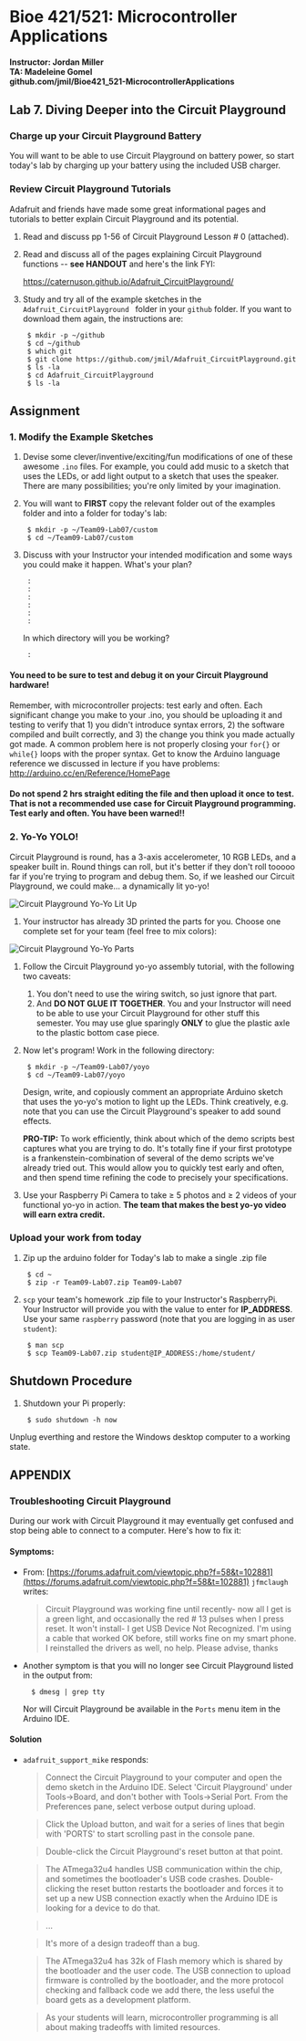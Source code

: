 # Bioe 421/521: Microcontroller Applications
#### Instructor: Jordan Miller<br>TA: Madeleine Gomel<br>github.com/jmil/Bioe421_521-MicrocontrollerApplications

## Lab 7. Diving Deeper into the Circuit Playground

### Charge up your Circuit Playground Battery
	
You will want to be able to use Circuit Playground on battery power, so start today's lab by charging up your battery using the included USB charger.

### Review Circuit Playground Tutorials

Adafruit and friends have made some great informational pages and tutorials to better explain Circuit Playground and its potential.

1. Read and discuss pp 1-56 of Circuit Playground Lesson # 0 (attached).

1. Read and discuss all of the pages explaining Circuit Playground functions -- **see HANDOUT** and here's the link FYI:

	https://caternuson.github.io/Adafruit_CircuitPlayground/

1. Study and try all of the example sketches in the `Adafruit_CircuitPlayground ` folder in your `github` folder. If you want to download them again, the instructions are:

		$ mkdir -p ~/github
		$ cd ~/github
		$ which git
		$ git clone https://github.com/jmil/Adafruit_CircuitPlayground.git
		$ ls -la
		$ cd Adafruit_CircuitPlayground
		$ ls -la

## Assignment

### 1. Modify the Example Sketches
		
1. Devise some clever/inventive/exciting/fun modifications of one of these awesome `.ino` files. For example, you could add music to a sketch that uses the LEDs, or add light output to a sketch that uses the speaker. There are many possibilities; you're only limited by your imagination.

1. You will want to **FIRST** copy the relevant folder out of the examples folder and into a folder for today's lab:

		$ mkdir -p ~/Team09-Lab07/custom
		$ cd ~/Team09-Lab07/custom
	
1. Discuss with your Instructor your intended modification and some ways you could make it happen. What's your plan?

		:
		:
		:
		:
		:
		:
		
	In which directory will you be working?
	
		:
		


#### You need to be sure to test and debug it on your Circuit Playground hardware!

Remember, with microcontroller projects: test early and often. Each significant change you make to your .ino, you should be uploading it and testing to verify that 1) you didn't introduce syntax errors, 2) the software compiled and built correctly, and 3) the change you think you made actually got made. A common problem here is not properly closing your `for{}` or `while{}` loops with the proper syntax. Get to know the Arduino language reference we discussed in lecture if you have problems: http://arduino.cc/en/Reference/HomePage

#### Do not spend 2 hrs straight editing the file and then upload it once to test. That is not a recommended use case for Circuit Playground programming. Test early and often. You have been warned!!


### 2. Yo-Yo YOLO!

Circuit Playground is round, has a 3-axis accelerometer, 10 RGB LEDs, and a speaker built in. Round things can roll, but it's better if they don't roll tooooo far if you're trying to program and debug them. So, if we leashed our Circuit Playground, we could make... a dynamically lit yo-yo!

![Circuit Playground Yo-Yo Lit Up](circuit_playground_hero-pink.jpg "Circuit Playground Yo-Yo Lit Up")



1. Your instructor has already 3D printed the parts for you. Choose one complete set for your team (feel free to mix colors):

![Circuit Playground Yo-Yo Parts](circuit_playground_3d-parts.jpg "Circuit Playground Yo-Yo Parts")


1. Follow the Circuit Playground yo-yo assembly tutorial, with the following two caveats:

	1. You don't need to use the wiring switch, so just ignore that part.
	1. And **DO NOT GLUE IT TOGETHER**. You and your Instructor will need to be able to use your Circuit Playground for other stuff this semester. You may use glue sparingly **ONLY** to glue the plastic axle to the plastic bottom case piece.


1. Now let's program! Work in the following directory:
	
		$ mkdir -p ~/Team09-Lab07/yoyo
		$ cd ~/Team09-Lab07/yoyo
		
	Design, write, and copiously comment an appropriate Arduino sketch that uses the yo-yo's motion to light up the LEDs. Think creatively, e.g. note that you can use the Circuit Playground's speaker to add sound effects.
	
	**PRO-TIP:** To work efficiently, think about which of the demo scripts best captures what you are trying to do. It's totally fine if your first prototype is a frankenstein-combination of several of the demo scripts we've already tried out. This would allow you to quickly test early and often, and then spend time refining the code to precisely your specifications.

1. Use your Raspberry Pi Camera to take ≥ 5 photos and ≥ 2 videos of your functional yo-yo in action. **The team that makes the best yo-yo video will earn extra credit.**


### Upload your work from today

1. Zip up the arduino folder for Today's lab to make a single .zip file

		$ cd ~
		$ zip -r Team09-Lab07.zip Team09-Lab07

1. `scp` your team's homework .zip file to your Instructor's RaspberryPi. Your Instructor will provide you with the value to enter for **IP_ADDRESS**. Use your same `raspberry` password (note that you are logging in as user `student`):

		$ man scp
		$ scp Team09-Lab07.zip student@IP_ADDRESS:/home/student/



## Shutdown Procedure

1. Shutdown your Pi properly:

		$ sudo shutdown -h now

 Unplug everthing and restore the Windows desktop computer to a working state.







## APPENDIX

### Troubleshooting Circuit Playground

During our work with Circuit Playground it may eventually get confused and stop being able to connect to a computer. Here's how to fix it:


#### Symptoms:	
* From: [https://forums.adafruit.com/viewtopic.php?f=58&t=102881](https://forums.adafruit.com/viewtopic.php?f=58&t=102881)
	`jfmclaugh` writes:
	> Circuit Playground was working fine until recently- now all I get is a green light, and occasionally the red # 13 pulses when I press reset. It won't install- I get USB Device Not Recognized. I'm using a cable that worked OK before, still works fine on my smart phone. I reinstalled the drivers as well, no help. Please advise, thanks


* Another symptom is that you will no longer see Circuit Playground listed in the output from:

		$ dmesg | grep tty

	Nor will Circuit Playground be available in the `Ports` menu item in the Arduino IDE.


#### Solution 
* `adafruit_support_mike` responds:

	>Connect the Circuit Playground to your computer and open the demo sketch in the Arduino IDE. Select 'Circuit Playground' under Tools->Board, and don't bother with Tools->Serial Port. From the Preferences pane, select verbose output during upload.

	>Click the Upload button, and wait for a series of lines that begin with 'PORTS' to start scrolling past in the console pane.

	>Double-click the Circuit Playground's reset button at that point.

	>The ATmega32u4 handles USB communication within the chip, and sometimes the bootloader's USB code crashes. Double-clicking the reset button restarts the bootloader and forces it to set up a new USB connection exactly when the Arduino IDE is looking for a device to do that.

	> ...

	> It's more of a design tradeoff than a bug.

	> The ATmega32u4 has 32k of Flash memory which is shared by the bootloader and the user code. The USB connection to upload firmware is controlled by the bootloader, and the more protocol checking and fallback code we add there, the less useful the board gets as a development platform.

	> As your students will learn, microcontroller programming is all about making tradeoffs with limited resources.



